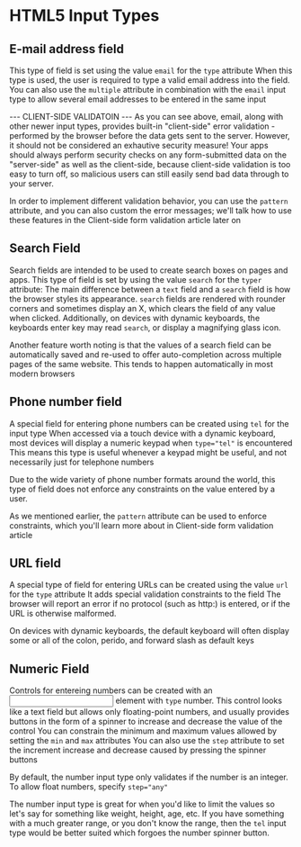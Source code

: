 # HTML5 Input Types #

## E-mail address field ##
This type of field is set using the value `email` for the `type` attribute
  When this type is used, the user is required to type a valid email address into the field. 
  You can also use the `multiple` attribute in combination with the `email` input type to allow several email addresses to be entered in the same input

--- CLIENT-SIDE VALIDATOIN ---
As you can see above, email, along with other newer input types, provides built-in "client-side" error validation - performed by the browser before the data gets sent to the server.
  However, it should not be considered an exhautive security measure!
  Your apps should always perform security checks on any form-submitted data on the "server-side" as well as the client-side, because client-side validation is too easy to turn off, so malicious users can still easily send bad data through to your server.

In order to implement different validation behavior, you can use the `pattern` attribute, and you can also custom the error messages; we'll talk how to use these features in the Client-side form validation article later on

## Search Field ##
Search fields are intended to be used to create search boxes on pages and apps. This type of field is set by using the value `search` for the `typer` attribute:
  The main difference between a `text` field and a `search` field is how the browser styles its appearance.
  `search` fields are rendered with rounder corners and sometimes display an X, which clears the field of any value when clicked.
  Additionally, on devices with dynamic keyboards, the keyboards enter key may read `search`, or display a magnifying glass icon. 

Another feature worth noting is that the values of a search field can be automatically saved and re-used to offer auto-completion across multiple pages of the same website. 
  This tends to happen automatically in most modern browsers

## Phone number field ##
A special field for entering phone numbers can be created using `tel` for the input type
  When accessed via a touch device with a dynamic keyboard, most devices will display a numeric keypad when `type="tel"` is encountered
  This means this type is useful whenever a keypad might be useful, and not necessarily just for telephone numbers

Due to the wide variety of phone number formats around the world, this type of field does not enforce any constraints on the value entered by a user. 

As we mentioned earlier, the `pattern` attribute can be used to enforce constraints, which you'll learn more about in Client-side form validation article

## URL field ##
A special type of field for entering URLs can be created using the value `url` for the `type` attribute
  It adds special validation constraints to the field
  The browser will report an error if no protocol (such as http:) is entered, or if the URL is otherwise malformed.

On devices with dynamic keyboards, the default keyboard will often display some or all of the colon, perido, and forward slash as default keys

## Numeric Field ##
Controls for entereing numbers can be created with an <input> element with `type` number. 
  This control looks like a text field but allows only floating-point numbers, and usually provides buttons in the form of a spinner to increase and decrease the value of the control
  You can constrain the minimum and maximum values allowed by setting the `min` and `max` attributes
  You can also use the `step` attribute to set the increment increase and decrease caused by pressing the spinner buttons

By default, the number input type only validates if the number is an integer.
  To allow float numbers, specify `step="any"`

The number input type is great for when you'd like to limit the values so let's say for something like weight, height, age, etc. If you have something with a much greater range, or you don't know the range, then the `tel` input type would be better suited which forgoes the number spinner button.
